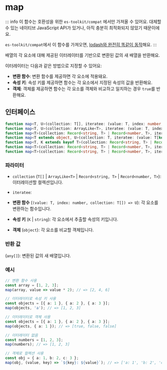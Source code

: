 # map

::: info
이 함수는 호환성을 위한 `es-toolkit/compat` 에서만 가져올 수 있어요. 대체할 수 있는 네이티브 JavaScript API가 있거나, 아직 충분히 최적화되지 않았기 때문이에요.

`es-toolkit/compat`에서 이 함수를 가져오면, [lodash와 완전히 똑같이 동작](../../../compatibility.md)해요.
:::

배열의 각 요소에 대해 제공된 이터레이터를 기반으로 변환된 값의 새 배열을 반환해요.

이터레이터는 다음과 같은 방법으로 지정할 수 있어요:

- **변환 함수**: 변환 함수를 제공하면 각 요소에 적용돼요.
- **속성 키**: 속성 키를 제공하면 함수는 각 요소에서 지정된 속성의 값을 반환해요.
- **객체**: 객체를 제공하면 함수는 각 요소를 객체와 비교하고 일치하는 경우 `true`를 반환해요.

## 인터페이스

```typescript
function map<T, U>(collection: T[], iteratee: (value: T, index: number, collection: T[]) => U): U[];
function map<T, U>(collection: ArrayLike<T>, iteratee: (value: T, index: number, collection: ArrayLike<T>) => U): U[];
function map<T>(collection: Record<string, T> | Record<number, T>, iteratee?: null | undefined): T[];
function map<T extends object, U>(collection: T, iteratee: (value: T[keyof T], key: string, collection: T) => U): U[];
function map<T, K extends keyof T>(collection: Record<string, T> | Record<number, T>, iteratee: K): Array<T[K]>;
function map<T>(collection: Record<string, T> | Record<number, T>, iteratee?: string): any[];
function map<T>(collection: Record<string, T> | Record<number, T>, iteratee?: object): boolean[];
```

### 파라미터

- `collection` (`T[]` | `ArrayLike<T>` | `Record<string, T>` | `Record<number, T>`): 이터레이션할 컬렉션입니다.

- `iteratee`:

- **변환 함수** (`(value: T, index: number, collection: T[]) => U`): 각 요소를 변환하는 함수입니다.
- **속성 키** (`K` | `string`): 각 요소에서 추출할 속성의 키입니다.
- **객체** (`object`): 각 요소를 비교할 객체입니다.

### 반환 값

(`any[]`): 변환된 값의 새 배열입니다.

### 예시

```typescript
// 변환 함수 사용
const array = [1, 2, 3];
map(array, value => value * 2); // => [2, 4, 6]

// 이터레이터로 속성 키 사용
const objects = [{ a: 1 }, { a: 2 }, { a: 3 }];
map(objects, 'a'); // => [1, 2, 3]

// 이터레이터로 객체 사용
const objects = [{ a: 1 }, { a: 2 }, { a: 3 }];
map(objects, { a: 1 }); // => [true, false, false]

// 이터레이터 없음
const numbers = [1, 2, 3];
map(numbers); // => [1, 2, 3]

// 객체로 컬렉션 사용
const obj = { a: 1, b: 2, c: 3 };
map(obj, (value, key) => `${key}: ${value}`); // => ['a: 1', 'b: 2', 'c: 3']
```
